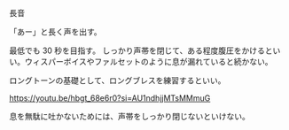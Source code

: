 長音

「あー」と長く声を出す。

最低でも 30 秒を目指す。
しっかり声帯を閉じて、ある程度腹圧をかけるといい。ウィスパーボイスやファルセットのように息が漏れていると続かない。

ロングトーンの基礎として、ロングブレスを練習するといい。

https://youtu.be/hbgt_68e6r0?si=AU1ndhjjMTsMMmuG

息を無駄に吐かないためには、声帯をしっかり閉じないといけない。

